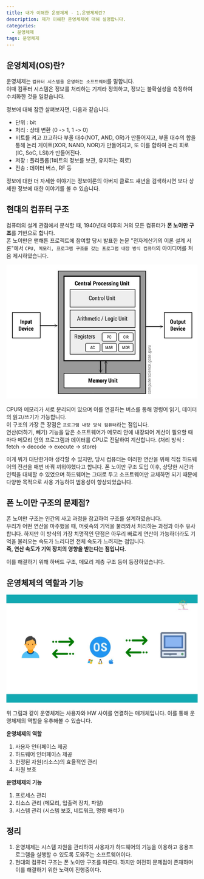 ```yaml
---
title: 내가 이해한 운영체제 - 1.운영체제란?
description: 제가 이해한 운영체제에 대해 설명합니다.
categories:
  - 운영체제
tags: 운영체제
---
```


## 운영체제(OS)란?

운영체제는 `컴퓨터 시스템을 운영하는 소프트웨어`를 말합니다. <br>
이때 컴퓨터 시스템은 정보를 처리하는 기계라 정의하고, 정보는 불확실성을 측정하여 수치화한 것을 일컫습니다.

정보애 대해 잠깐 살펴보자면, 다음과 같습니다.

- 단위 : bit
- 처리 : 상태 변환 (0 -> 1, 1 -> 0)
- 비트를 켜고 끄고하다 부울 대수(NOT, AND, OR)가 만들어지고, 부울 대수의 합을 통해 논리 게이트(XOR, NAND, NOR)가 만들어지고, 또 이를 합하여 논리 회로(IC, SoC, LSI)가 만들어진다.
- 저장 : 플리플롭(1비트의 정보를 보관, 유지하는 회로)
- 전송 : 데이터 버스, RF 등

정보에 대한 더 자세한 이야기는 정보이론의 아버지 클로드 섀년을 검색하시면 보다 상세한 정보에 대한 이야기를 볼 수 있습니다.

## 현대의 컴퓨터 구조

컴퓨터의 설계 관점에서 분석할 때, 1940년대 이후의 거의 모든 컴퓨터가 **폰 노이만 구조**를 기반으로 합니다. <br>
폰 노이만은 맨해튼 프로젝트에 참여할 당시 발표한 논문 "전자계산기의 이론 설계 서론"에서 `CPU, 메모리, 프로그램 구조를 갖는 프로그램 내장 방식 컴퓨터`의 아이디어를 처음 제시하였습니다.

![VonNeumann](/img/OS/VonNeumann.jpeg)

CPU와 메모리가 서로 분리되어 있으며 이를 연결하는 버스를 통해 명렁어 읽기, 데이터의 읽고/쓰기가 가능합니다. <br>
이 구조의 가장 큰 장점은 `프로그램 내장 방식 컴퓨터`라는 점입니다. <br>
연산(더하기, 빼기) 기능을 담은 소프트웨어가 메모리 안에 내장되어 계산이 필요할 때마다 메모리 안의 프로그램과 데이터를 CPU로 전달하여 계산합니다.
(처리 방식 : fetch &rarr; decode &rarr; execute &rarr; store)

이게 뭐가 대단한거야 생각할 수 있지만, 당시 컴퓨터는 이러한 연산을 위해 직접 하드웨어의 전선을 매번 바꿔 끼워야했다고 합니다.
폰 노이만 구조 도입 이후, 상당한 시간과 인력을 대체할 수 있었으며 하드웨어는 그대로 두고 소프트웨어만 교체하면 되기 때문에 다양한 목적으로 사용 가능하여 범용성이 향상되었습니다.

## 폰 노이만 구조의 문제점?

폰 노이만 구조는 인간의 사고 과정을 참고하여 구조를 설계하였습니다. <br>
우리가 어떤 연산을 마주했을 때, 머릿속의 기억을 불러와서 처리하는 과정과 아주 유사합니다.
하지만 이 방식의 가장 치명적인 단점은 아무리 빠르게 연산이 가능하더라도 기억을 불러오는 속도가 느리다면 전체 속도가 느려지는 점입니다. <br>
**즉, 연산 속도가 기억 장치의 영향을 받는다는 점입니다.**

이를 해결하기 위해 하버드 구조, 메모리 계층 구조 등이 등장하였습니다.

## 운영체제의 역할과 기능

![OS](/img/OS/OS.jpeg)

위 그림과 같이 운영체제는 사용자와 HW 사이를 연결하는 매개체입니다.
이를 통해 운영체제의 역할을 유추해볼 수 있습니다.

**운영체제의 역할**

1. 사용자 인터페이스 제공
2. 하드웨어 인터페이스 제공
3. 한정된 자원(리소스)의 효율적인 관리
4. 자원 보호

**운영체제의 기능**

1. 프로세스 관리
2. 리소스 관리 (메모리, 입출력 장치, 파일)
3. 시스템 관리 (시스템 보호, 네트워크, 명령 해석기)

## 정리

1. 운영체제는 시스템 자원을 관리하여 사용자가 하드웨어의 기능을 이용하고 응용프로그램을 실행할 수 있도록 도와주는 소프트웨어이다. <br>
2. 현대의 컴퓨터 구조는 폰 노이만 구조를 따른다. 하지만 여전히 문제점이 존재하며 이를 해결하기 위한 노력이 진행중이다.

